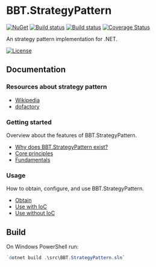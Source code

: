 # BBT.StrategyPattern

[![NuGet](https://img.shields.io/nuget/v/BBT.StrategyPattern.svg)](https://www.nuget.org/packages/BBT.StrategyPattern)
[![Build status](https://github.com/bbtsoftware/BBT.StrategyPattern/actions/workflows/dotnet.yml/badge.svg?branch=develop)](https://github.com/bbtsoftware/BBT.StrategyPattern/actions/workflows/dotnet.yml)
[![Build status](https://github.com/bbtsoftware/BBT.StrategyPattern/actions/workflows/release.yml/badge.svg)](https://github.com/bbtsoftware/BBT.StrategyPattern/actions/workflows/release.yml)
[![Coverage Status](https://codecov.io/gh/bbtsoftware/BBT.StrategyPattern/branch/develop/graph/badge.svg?token=0VLbB8a8EF)](https://codecov.io/gh/bbtsoftware/BBT.StrategyPattern)

An strategy pattern implementation for .NET.

[![License](http://img.shields.io/:license-mit-blue.svg)](https://github.com/bbtsoftware/BBT.StrategyPattern/blob/master/LICENSE)

## Documentation

### Resources about strategy pattern

* [Wikipedia](https://en.wikipedia.org/wiki/Strategy_pattern)
* [dofactory](https://www.dofactory.com/net/strategy-design-pattern)

### Getting started

Overview about the features of BBT.StrategyPattern.

* [Why does BBT.StrategyPattern exist?](./docs/getting-started/whystrategypattern.md)
* [Core principles](./docs/getting-started/principles.md)
* [Fundamentals](./docs/getting-started/fundamentals.md)

### Usage

How to obtain, configure, and use BBT.StrategyPattern.

* [Obtain](./docs/usage/obtain.md)
* [Use with IoC](./docs/usage/use-with-ioc.md)
* [Use without IoC](./docs/usage/use-without-ioc.md)

## Build

On Windows PowerShell run:

```powershell
`dotnet build .\src\BBT.StrategyPattern.sln`
```
